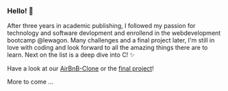 ### Hello! 👋

After three years in academic publishing, I followed my passion for technology and software devlopment and enrollend in the webdevelopment bootcamp @lewagon. Many challenges and a final project later, I'm still in love with coding and look forward to all the amazing things there are to learn. Next on the list is a deep dive into C! ✨

Have a look at our [AirBnB-Clone](https://github.com/malteasmuth/MySpaceShip) or the [final project](https://github.com/malteasmuth/TreasureKeeper)!

More to come ...



<!--
**malteasmuth/malteasmuth** is a ✨ _special_ ✨ repository because its `README.md` (this file) appears on your GitHub profile.

Here are some ideas to get you started:

- 🔭 I’m currently working on ...
- 🌱 I’m currently learning ...
- 👯 I’m looking to collaborate on ...
- 🤔 I’m looking for help with ...
- 💬 Ask me about ...
- 📫 How to reach me: ...
- 😄 Pronouns: ...
- ⚡ Fun fact: ...
-->
